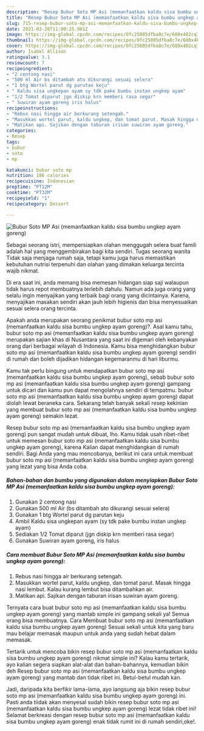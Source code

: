 ```yaml
---
description: "Resep Bubur Soto MP Asi (memanfaatkan kaldu sisa bumbu ungkep ayam goreng) yang lezat dan Mudah Dibuat"
title: "Resep Bubur Soto MP Asi (memanfaatkan kaldu sisa bumbu ungkep ayam goreng) yang lezat dan Mudah Dibuat"
slug: 715-resep-bubur-soto-mp-asi-memanfaatkan-kaldu-sisa-bumbu-ungkep-ayam-goreng-yang-lezat-dan-mudah-dibuat
date: 2021-03-28T11:00:25.901Z
image: https://img-global.cpcdn.com/recipes/0fc25805dfba8c7e/680x482cq70/bubur-soto-mp-asi-memanfaatkan-kaldu-sisa-bumbu-ungkep-ayam-goreng-foto-resep-utama.jpg
thumbnail: https://img-global.cpcdn.com/recipes/0fc25805dfba8c7e/680x482cq70/bubur-soto-mp-asi-memanfaatkan-kaldu-sisa-bumbu-ungkep-ayam-goreng-foto-resep-utama.jpg
cover: https://img-global.cpcdn.com/recipes/0fc25805dfba8c7e/680x482cq70/bubur-soto-mp-asi-memanfaatkan-kaldu-sisa-bumbu-ungkep-ayam-goreng-foto-resep-utama.jpg
author: Isabel Allison
ratingvalue: 3.1
reviewcount: 7
recipeingredient:
- "2 centong nasi"
- "500 ml Air bs ditambah ato dikurangi sesuai selera"
- "1 btg Wortel parut dg parutan keju"
- " Kaldu sisa ungkepan ayam sy tdk pake bumbu instan ungkep ayam"
- "1/2 Tomat diparut jgn diskip krn memberi rasa segar"
- " Suwiran ayam goreng iris halus"
recipeinstructions:
- "Rebus nasi hingga air berkurang setengah."
- "Masukkan wortel parut, kaldu ungkep, dan tomat parut. Masak hingga nasi lembut. Kalau kurang lembut bisa ditambahkan air."
- "Matikan api. Sajikan dengan taburan irisan suwiran ayam goreng."
categories:
- Resep
tags:
- bubur
- soto
- mp

katakunci: bubur soto mp 
nutrition: 186 calories
recipecuisine: Indonesian
preptime: "PT12M"
cooktime: "PT32M"
recipeyield: "1"
recipecategory: Dessert

---
```



![Bubur Soto MP Asi (memanfaatkan kaldu sisa bumbu ungkep ayam goreng)](https://img-global.cpcdn.com/recipes/0fc25805dfba8c7e/680x482cq70/bubur-soto-mp-asi-memanfaatkan-kaldu-sisa-bumbu-ungkep-ayam-goreng-foto-resep-utama.jpg)

Sebagai seorang istri, mempersiapkan olahan menggugah selera buat famili adalah hal yang menggembirakan bagi kita sendiri. Tugas seorang  wanita Tidak saja menjaga rumah saja, tetapi kamu juga harus memastikan kebutuhan nutrisi terpenuhi dan olahan yang dimakan keluarga tercinta wajib nikmat.

Di era  saat ini, anda memang bisa memesan hidangan siap saji walaupun tidak harus repot membuatnya terlebih dahulu. Namun ada juga orang yang selalu ingin menyajikan yang terbaik bagi orang yang dicintainya. Karena, menyajikan masakan sendiri akan jauh lebih higienis dan bisa menyesuaikan sesuai selera orang tercinta. 



Apakah anda merupakan seorang penikmat bubur soto mp asi (memanfaatkan kaldu sisa bumbu ungkep ayam goreng)?. Asal kamu tahu, bubur soto mp asi (memanfaatkan kaldu sisa bumbu ungkep ayam goreng) merupakan sajian khas di Nusantara yang saat ini digemari oleh kebanyakan orang dari berbagai wilayah di Indonesia. Kamu bisa menghidangkan bubur soto mp asi (memanfaatkan kaldu sisa bumbu ungkep ayam goreng) sendiri di rumah dan boleh dijadikan hidangan kegemaranmu di hari liburmu.

Kamu tak perlu bingung untuk mendapatkan bubur soto mp asi (memanfaatkan kaldu sisa bumbu ungkep ayam goreng), sebab bubur soto mp asi (memanfaatkan kaldu sisa bumbu ungkep ayam goreng) gampang untuk dicari dan kamu pun dapat mengolahnya sendiri di tempatmu. bubur soto mp asi (memanfaatkan kaldu sisa bumbu ungkep ayam goreng) dapat diolah lewat beraneka cara. Sekarang telah banyak sekali resep kekinian yang membuat bubur soto mp asi (memanfaatkan kaldu sisa bumbu ungkep ayam goreng) semakin lezat.

Resep bubur soto mp asi (memanfaatkan kaldu sisa bumbu ungkep ayam goreng) pun sangat mudah untuk dibuat, lho. Kamu tidak usah ribet-ribet untuk memesan bubur soto mp asi (memanfaatkan kaldu sisa bumbu ungkep ayam goreng), karena Kalian dapat menghidangkan di rumah sendiri. Bagi Anda yang mau mencobanya, berikut ini cara untuk membuat bubur soto mp asi (memanfaatkan kaldu sisa bumbu ungkep ayam goreng) yang lezat yang bisa Anda coba.

<!--inarticleads1-->

##### Bahan-bahan dan bumbu yang digunakan dalam menyiapkan Bubur Soto MP Asi (memanfaatkan kaldu sisa bumbu ungkep ayam goreng):

1. Gunakan 2 centong nasi
1. Gunakan 500 ml Air (bs ditambah ato dikurangi sesuai selera)
1. Gunakan 1 btg Wortel parut dg parutan keju
1. Ambil  Kaldu sisa ungkepan ayam (sy tdk pake bumbu instan ungkep ayam)
1. Sediakan 1/2 Tomat diparut (jgn diskip krn memberi rasa segar)
1. Gunakan  Suwiran ayam goreng, iris halus




<!--inarticleads2-->

##### Cara membuat Bubur Soto MP Asi (memanfaatkan kaldu sisa bumbu ungkep ayam goreng):

1. Rebus nasi hingga air berkurang setengah.
1. Masukkan wortel parut, kaldu ungkep, dan tomat parut. Masak hingga nasi lembut. Kalau kurang lembut bisa ditambahkan air.
1. Matikan api. Sajikan dengan taburan irisan suwiran ayam goreng.




Ternyata cara buat bubur soto mp asi (memanfaatkan kaldu sisa bumbu ungkep ayam goreng) yang mantab simple ini gampang sekali ya! Semua orang bisa membuatnya. Cara Membuat bubur soto mp asi (memanfaatkan kaldu sisa bumbu ungkep ayam goreng) Sesuai sekali untuk kita yang baru mau belajar memasak maupun untuk anda yang sudah hebat dalam memasak.

Tertarik untuk mencoba bikin resep bubur soto mp asi (memanfaatkan kaldu sisa bumbu ungkep ayam goreng) nikmat simple ini? Kalau kamu tertarik, ayo kalian segera siapkan alat-alat dan bahan-bahannya, kemudian bikin deh Resep bubur soto mp asi (memanfaatkan kaldu sisa bumbu ungkep ayam goreng) yang mantab dan tidak ribet ini. Betul-betul mudah kan. 

Jadi, daripada kita berfikir lama-lama, ayo langsung aja bikin resep bubur soto mp asi (memanfaatkan kaldu sisa bumbu ungkep ayam goreng) ini. Pasti anda tiidak akan menyesal sudah bikin resep bubur soto mp asi (memanfaatkan kaldu sisa bumbu ungkep ayam goreng) lezat tidak ribet ini! Selamat berkreasi dengan resep bubur soto mp asi (memanfaatkan kaldu sisa bumbu ungkep ayam goreng) enak tidak rumit ini di rumah sendiri,oke!.

